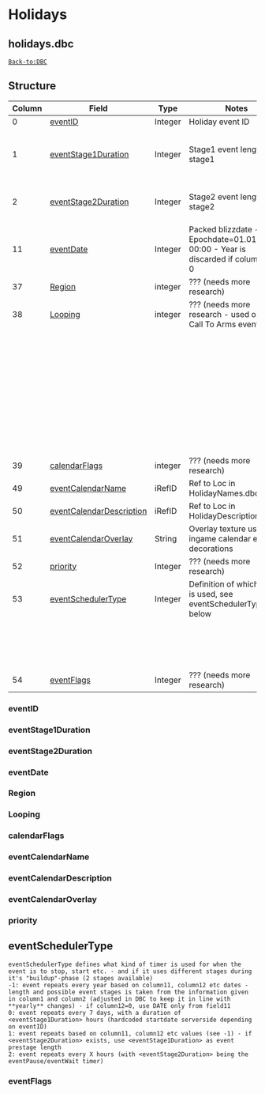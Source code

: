 # Holidays

## holidays.dbc

[`Back-to:DBC`](dbc-index.md)

## Structure

| Column | Field                         | Type    | Notes                                                                              | Extra info                                                                 |
|--------|-------------------------------|---------|------------------------------------------------------------------------------------|----------------------------------------------------------------------------|
| 0      | [eventID][1]                  | Integer | Holiday event ID                                                                   |                                                                            |
| 1      | [eventStage1Duration][2]      | Integer | Stage1 event length (for stage1                                                    | either as preparation or main event. See eventSchedulerType for more info) |
| 2      | [eventStage2Duration][3]      | Integer | Stage2 event length (for stage2                                                    | either as main event or cooldown. See eventSchedulerType for more info)    |
| 11     | [eventDate][4]                | Integer | Packed blizzdate - Epochdate=01.01.2000-00:00 - Year is discarded if column12 is 0 |                                                                            |
| 37     | [Region][5]                   | integer | ??? (needs more research)                                                          |                                                                            |
| 38     | [Looping][6]                  | integer | ??? (needs more research - used only on Call To Arms events)                       | 283 - Call to Arms: Alterac Valley                                         |
|        |                               |         |                                                                                    | 284 - Call to Arms: Warsong Gulch                                          |
|        |                               |         |                                                                                    | 285 - Call to Arms: Arathi Basin                                           |
|        |                               |         |                                                                                    | 353 - Call to Arms: Eye of the Storm                                       |
|        |                               |         |                                                                                    | 400 - Call to Arms: Strand of the Ancient                                  |
|        |                               |         |                                                                                    | 420 - Call to Arms: Isle of Conquest                                       |
| 39     | [calendarFlags][7]            | integer | ??? (needs more research)                                                          |                                                                            |
| 49     | [eventCalendarName][8]        | iRefID  | Ref to Loc in HolidayNames.dbc                                                     |                                                                            |
| 50     | [eventCalendarDescription][9] | iRefID  | Ref to Loc in HolidayDescriptions.dbc                                              |                                                                            |
| 51     | [eventCalendarOverlay][10]    | String  | Overlay texture used for ingame calendar event-decorations                         |                                                                            |
| 52     | [priority][11]                | Integer | ??? (needs more research)                                                          |                                                                            |
| 53     | [eventSchedulerType][12]      | Integer | Definition of which timer is used, see eventSchedulerType below                    | -1: repeat, yearly                                                         |
|        |                               |         |                                                                                    | 0: repeat, weekly                                                          |
|        |                               |         |                                                                                    | 1: repeat, use defined dates                                               |
|        |                               |         |                                                                                    | 2: repeat, hourly                                                          |
| 54     | [eventFlags][13]              | Integer | ??? (needs more research)                                                          |                                                                            |

[1]: #eventid
[2]: #eventstage1duration
[3]: #eventstage2duration
[4]: #eventdate
[5]: #region
[6]: #looping
[7]: #calendarflags
[8]: #eventcalendarname
[9]: #eventcalendardescription
[10]: #eventcalendaroverlay
[11]: #priority
[12]: #eventschedulertype
[13]: #eventflags

### eventID

### eventStage1Duration

### eventStage2Duration

### eventDate

### Region

### Looping

### calendarFlags

### eventCalendarName

### eventCalendarDescription

### eventCalendarOverlay

### priority

## eventSchedulerType
```
eventSchedulerType defines what kind of timer is used for when the event is to stop, start etc. - and if it uses different stages during it's "buildup"-phase (2 stages available)
-1: event repeats every year based on column11, column12 etc dates - length and possible event stages is taken from the information given in column1 and column2 (adjusted in DBC to keep it in line with **yearly** changes) - if column12=0, use DATE only from field11
0: event repeats every 7 days, with a duration of <eventStage1Duration> hours (hardcoded startdate serverside depending on eventID)
1: event repeats based on column11, column12 etc values (see -1) - if <eventStage2Duration> exists, use <eventStage1Duration> as event prestage length
2: event repeats every X hours (with <eventStage2Duration> being the eventPause/eventWait timer)
```

### eventFlags
